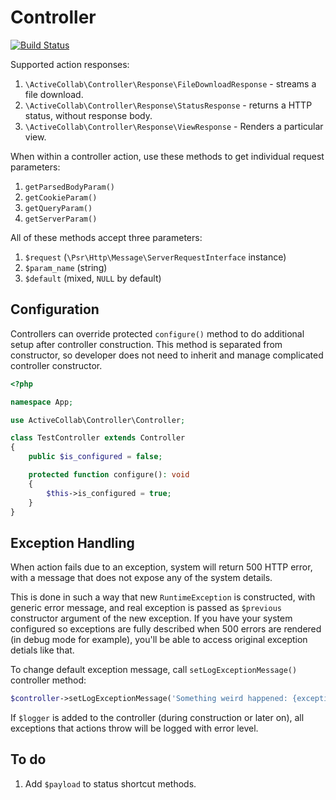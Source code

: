 # Controller

[![Build Status](https://travis-ci.org/activecollab/controller.svg?branch=v1.0)](https://travis-ci.org/activecollab/controller)

Supported action responses:

1. `\ActiveCollab\Controller\Response\FileDownloadResponse` - streams a file download.
1. `\ActiveCollab\Controller\Response\StatusResponse` - returns a HTTP status, without response body.
1. `\ActiveCollab\Controller\Response\ViewResponse` - Renders a particular view.

When within a controller action, use these methods to get individual request parameters:

1. `getParsedBodyParam()`
2. `getCookieParam()`
3. `getQueryParam()`
4. `getServerParam()`

All of these methods accept three parameters:

1. `$request` (`\Psr\Http\Message\ServerRequestInterface` instance)
2. `$param_name` (string)
3. `$default` (mixed, `NULL` by default)

## Configuration

Controllers can override protected `configure()` method to do additional setup after controller construction. This method is separated from constructor, so developer does not need to inherit and manage complicated controller constructor.
 
```php
<?php

namespace App;

use ActiveCollab\Controller\Controller;

class TestController extends Controller
{
    public $is_configured = false;

    protected function configure(): void
    {
        $this->is_configured = true;
    }
}
```

## Exception Handling

When action fails due to an exception, system will return 500 HTTP error, with a message that does not expose any of the system details. 

This is done in such a way that new `RuntimeException` is constructed, with generic error message, and real exception is passed as `$previous` constructor argument of the new exception. If you have your system configured so exceptions are fully described when 500 errors are rendered (in debug mode for example), you'll be able to access original exception detials like that.

To change default exception message, call `setLogExceptionMessage()` controller method:

```php
$controller->setLogExceptionMessage('Something weird happened: {exception}');
```

If `$logger` is added to the controller (during construction or later on), all exceptions that actions throw will be logged with error level.

## To do

1. Add `$payload` to status shortcut methods.
